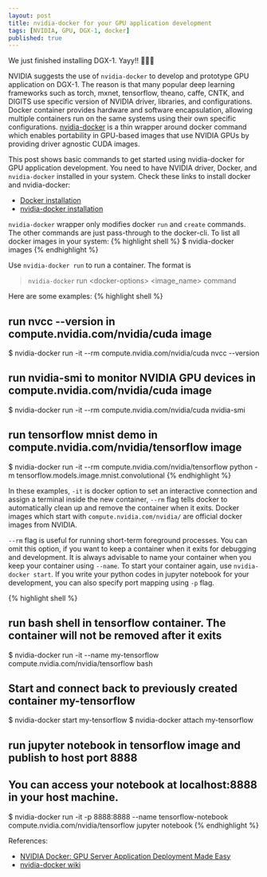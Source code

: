 ```yaml
---
layout: post
title: nvidia-docker for your GPU application development
tags: [NVIDIA, GPU, DGX-1, docker]
published: true
---
```


We just finished installing DGX-1. Yayy!! :tada::tada::tada: 

NVIDIA suggests the use of `nvidia-docker` to develop and prototype GPU application on DGX-1. The reason is that many popular deep learning frameworks such as torch, mxnet, tensorflow, theano, caffe, CNTK, and DIGITS use specific version of NVIDIA driver, libraries, and configurations. Docker container provides hardware and software encapsulation, allowing multiple containers run on the same systems using their own specific configurations. [nvidia-docker](https://github.com/NVIDIA/nvidia-docker/wiki) is a thin wrapper around docker command which enables portability in GPU-based images that use NVIDIA GPUs by providing driver agnostic CUDA images. 

This post shows basic commands to get started using nvidia-docker for GPU application development. You need to have NVIDIA driver, Docker, and `nvidia-docker` installed in your system. Check these links to install docker and nvidia-docker:

- [Docker installation](https://docs.docker.com/engine/installation/)
- [nvidia-docker installation](https://github.com/NVIDIA/nvidia-docker#quick-start)

`nvidia-docker` wrapper only modifies docker `run` and `create` commands. The other commands are just pass-through to the docker-cli. To list all docker images in your system:
{% highlight shell %}
$ nvidia-docker images
{% endhighlight %}

Use `nvidia-docker run` to run a container. The format is

> `nvidia-docker` run &lt;docker-options&gt; &lt;image_name&gt; command

Here are some examples:
{% highlight shell %}
## run nvcc --version in compute.nvidia.com/nvidia/cuda image
$ nvidia-docker run -it --rm compute.nvidia.com/nvidia/cuda nvcc --version

## run nvidia-smi to monitor NVIDIA GPU devices in compute.nvidia.com/nvidia/cuda image
$ nvidia-docker run -it --rm compute.nvidia.com/nvidia/cuda nvidia-smi

## run tensorflow mnist demo in compute.nvidia.com/nvidia/tensorflow image
$ nvidia-docker run -it --rm compute.nvidia.com/nvidia/tensorflow python -m tensorflow.models.image.mnist.convolutional
{% endhighlight %}

In these examples, `-it` is docker option to set an interactive connection and assign a terminal inside the new container, `--rm` flag tells docker to automatically clean up and remove the container when it exits. Docker images which start with `compute.nvidia.com/nvidia/` are official docker images from NVIDIA.

`--rm` flag is useful for running short-term foreground processes. You can omit this option, if you want to keep a container when it exits for debugging and development. It is always advisable to name your container when you keep your container using `--name`. To start your container again, use `nvidia-docker start`. If you write your python codes in jupyter notebook for your development, you can also specify port mapping using `-p` flag.

{% highlight shell %}
## run bash shell in tensorflow container. The container will not be removed after it exits
$ nvidia-docker run -it --name my-tensorflow compute.nvidia.com/nvidia/tensorflow bash

## Start and connect back to previously created container my-tensorflow
$ nvidia-docker start my-tensorflow
$ nvidia-docker attach my-tensorflow

## run jupyter notebook in tensorflow image and publish to host port 8888
## You can access your notebook at localhost:8888 in your host machine.
$ nvidia-docker run -it -p 8888:8888 --name tensorflow-notebook compute.nvidia.com/nvidia/tensorflow jupyter notebook
{% endhighlight %}



References:

- [NVIDIA Docker: GPU Server Application Deployment Made Easy](https://devblogs.nvidia.com/parallelforall/nvidia-docker-gpu-server-application-deployment-made-easy/)
- [nvidia-docker wiki](https://github.com/NVIDIA/nvidia-docker/wiki)